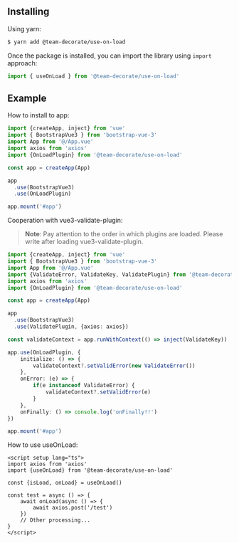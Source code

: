 ## Installing

Using yarn:

```bash
$ yarn add @team-decorate/use-on-load
```

Once the package is installed, you can import the library using `import` approach:

```typescript
import { useOnLoad } from '@team-decorate/use-on-load'
```

## Example

How to install to app:
```typescript
import {createApp, inject} from 'vue'
import { BootstrapVue3 } from 'bootstrap-vue-3'
import App from '@/App.vue'
import axios from 'axios'
import {OnLoadPlugin} from '@team-decorate/use-on-load'

const app = createApp(App)

app
  .use(BootstrapVue3)
  .use(OnLoadPlugin)

app.mount('#app')
```

Cooperation with vue3-validate-plugin:

> **Note**:
> Pay attention to the order in which plugins are loaded. Please write after loading vue3-validate-plugin.

```typescript
import {createApp, inject} from 'vue'
import { BootstrapVue3 } from 'bootstrap-vue-3'
import App from '@/App.vue'
import {ValidateError, ValidateKey, ValidatePlugin} from '@team-decorate/vue3-validate-plugin'
import axios from 'axios'
import {OnLoadPlugin} from '@team-decorate/use-on-load'

const app = createApp(App)

app
  .use(BootstrapVue3)
  .use(ValidatePlugin, {axios: axios})

const validateContext = app.runWithContext(() => inject(ValidateKey))

app.use(OnLoadPlugin, {
	initialize: () => {
		validateContext?.setValidError(new ValidateError())
	},
	onError: (e) => {
		if(e instanceof ValidateError) {
			validateContext?.setValidError(e)
		}
	},
	onFinally: () => console.log('onFinally!!')
})

app.mount('#app')
```

How to use useOnLoad:
```vue
<script setup lang="ts">
import axios from 'axios'
import {useOnLoad} from '@team-decorate/use-on-load'

const {isLoad, onLoad} = useOnLoad()

const test = async () => {
    await onLoad(async () => {
        await axios.post('/test')
    })
    // Other processing...
}
</script>
```